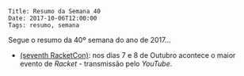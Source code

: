     Title: Resumo da Semana 40
    Date: 2017-10-06T12:00:00
    Tags: resumo, semana

Segue o resumo da 40º semana do ano de 2017...

<!-- more -->

* [(seventh RacketCon)](https://con.racket-lang.org "Página do (seventh RacketCon)"): nos dias 7 e 8 de Outubro acontece o maior evento de _Racket_ - transmissão pelo _YouTube_.

